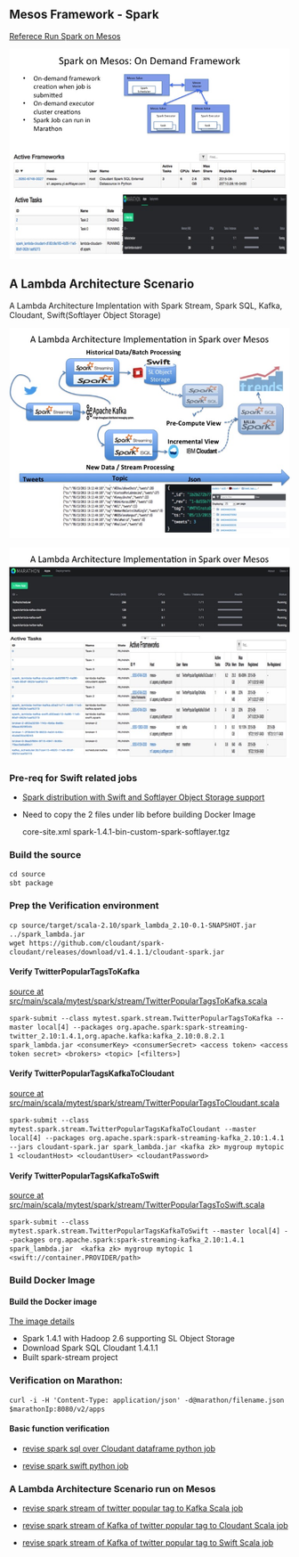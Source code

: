 ## Mesos Framework - Spark 

[Referece Run Spark on Mesos](http://spark.apache.org/docs/latest/running-on-mesos.html)

![Image of Spark on Mesos](../../doc/images/spark_mesos.jpg)

## A Lambda Architecture Scenario

A Lambda Architecture Implentation with Spark Stream, Spark SQL, Kafka, Cloudant, Swift(Softlayer Object Storage)

![Image of Lambda using Spark](../../doc/images/spark_lambda.jpg)

![Image of Lambda using Spark on Mesos](../../doc/images/spark_lambda_mesos.jpg)

### Pre-req for Swift related jobs

* [Spark distribution with Swift and Softlayer Object Storage support](../spark-standalone/README_spark.md)

* Need to copy the 2 files under lib before building Docker Image

	core-site.xml
	spark-1.4.1-bin-custom-spark-softlayer.tgz

### Build the source 

	cd source
	sbt package
	
### Prep the Verification environment

	cp source/target/scala-2.10/spark_lambda_2.10-0.1-SNAPSHOT.jar ../spark_lambda.jar
	wget https://github.com/cloudant/spark-cloudant/releases/download/v1.4.1.1/cloudant-spark.jar
	
#### Verify TwitterPopularTagsToKafka

[source at src/main/scala/mytest/spark/stream/TwitterPopularTagsToKafka.scala](source/src/main/scala/mytest/spark/stream/TwitterPopularTagsToKafka.scala)

	spark-submit --class mytest.spark.stream.TwitterPopularTagsToKafka --master local[4] --packages org.apache.spark:spark-streaming-twitter_2.10:1.4.1,org.apache.kafka:kafka_2.10:0.8.2.1 spark_lambda.jar <consumerKey> <consumerSecret> <access token> <access token secret> <brokers> <topic> [<filters>]


#### Verify TwitterPopularTagsKafkaToCloudant

[source at src/main/scala/mytest/spark/stream/TwitterPopularTagsToCloudant.scala](source/src/main/scala/mytest/spark/stream/TwitterPopularTagsKafkaToCloudant.scala)

	spark-submit --class mytest.spark.stream.TwitterPopularTagsKafkaToCloudant --master local[4] --packages org.apache.spark:spark-streaming-kafka_2.10:1.4.1 --jars cloudant-spark.jar spark_lambda.jar <kafka zk> mygroup mytopic 1 <cloudantHost> <cloudantUser> <cloudantPassword>


#### Verify TwitterPopularTagsKafkaToSwift

[source at src/main/scala/mytest/spark/stream/TwitterPopularTagsToSwift.scala](source/src/main/scala/mytest/spark/stream/TwitterPopularTagsKafkaToSwift.scala)

	spark-submit --class mytest.spark.stream.TwitterPopularTagsKafkaToSwift --master local[4] --packages org.apache.spark:spark-streaming-kafka_2.10:1.4.1 spark_lambda.jar  <kafka zk> mygroup mytopic 1 <swift://container.PROVIDER/path>


### Build Docker Image 

#### Build the Docker image

[The image details](Dockerfile)

* Spark 1.4.1 with Hadoop 2.6 supporting SL Object Storage
* Download Spark SQL Cloudant 1.4.1.1
* Built spark-stream project

### Verification on Marathon:
	
	curl -i -H 'Content-Type: application/json' -d@marathon/filename.json $marathonIp:8080/v2/apps
	
####  Basic function verification

* [revise spark sql over Cloudant dataframe python job](marathon/marathon-cloudant-df.json)

* [revise spark swift python job](marathon/marathon-swift.json)


### A Lambda Architecture Scenario run on Mesos

* [revise spark stream of twitter popular tag to Kafka Scala job](marathon/marathon-twitter-kafka.json)

* [revise spark stream of Kafka of twitter popular tag to Cloudant Scala job](marathon/marathon-kafka-cloudant.json)

* [revise spark stream of Kafka of twitter popular tag to Swift Scala job](marathon/marathon-kafka-swift.json)


